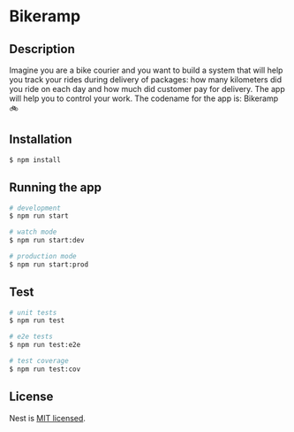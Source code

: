 # Bikeramp

## Description

Imagine you are a bike courier and you want to build a system that will help you track your rides during delivery of packages: how many kilometers did you ride on each day and how much did customer pay for delivery. The app will help you to control your work. The codename for the app is: Bikeramp 🚲

## Installation

```bash
$ npm install
```

## Running the app

```bash
# development
$ npm run start

# watch mode
$ npm run start:dev

# production mode
$ npm run start:prod
```

## Test

```bash
# unit tests
$ npm run test

# e2e tests
$ npm run test:e2e

# test coverage
$ npm run test:cov
```

## License

Nest is [MIT licensed](LICENSE).
